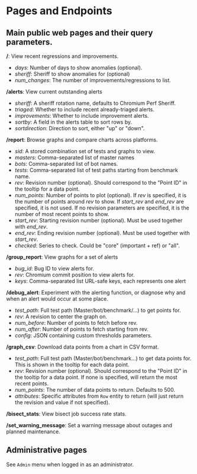 # Pages and Endpoints

## Main public web pages and their query parameters.

**/**: View recent regressions and improvements.
 - *days*: Number of days to show anomalies (optional).
 - *sheriff*: Sheriff to show anomalies for (optional)
 - *num\_changes*: The number of improvements/regressions to list.

**/alerts**: View current outstanding alerts
 - *sheriff*: A sheriff rotation name, defaults to Chromium Perf Sheriff.
 - *triaged*: Whether to include recent already-triaged alerts.
 - *improvements*: Whether to include improvement alerts.
 - *sortby*: A field in the alerts table to sort rows by.
 - *sortdirection*: Direction to sort, either "up" or "down".

**/report**: Browse graphs and compare charts across platforms.
 - *sid*: A stored combination set of tests and graphs to view.
 - *masters*: Comma-separated list of master names
 - *bots*: Comma-separated list of bot names.
 - *tests*: Comma-separated list of test paths starting from benchmark name.
 - *rev*: Revision number (optional). Should correspond to the "Point ID" in
   the tooltip for a data point.
 - *num\_points*: Number of points to plot (optional). If *rev* is specified,
   it is the number of points around *rev* to show. If *start\_rev* and
   *end\_rev* are specified, it is not used. If no revision parameters are
   specified, it is the number of most recent points to show.
 - *start\_rev*: Starting revision number (optional). Must be used together with
   *end\_rev*.
 - *end\_rev*: Ending revision number (optional). Must be used together with
   *start\_rev*.
 - *checked*: Series to check. Could be "core" (important + ref) or "all".

**/group\_report**: View graphs for a set of alerts
 - *bug\_id*: Bug ID to view alerts for.
 - *rev*: Chromium commit position to view alerts for.
 - *keys*: Comma-separated list URL-safe keys, each represents one alert

**/debug\_alert**: Experiment with the alerting function, or diagnose why and when an alert would occur at some place.
 - *test\_path*: Full test path (Master/bot/benchmark/...) to get points for.
 - *rev*: A revision to center the graph on.
 - *num\_before*: Number of points to fetch before rev.
 - *num\_after*: Number of points to fetch starting from rev.
 - *config*: JSON containing custom thresholds parameters.

**/graph\_csv**: Download data points from a chart in CSV format.
- *test\_path*: Full test path (Master/bot/benchmark...) to get data points for.
  This is shown in the tooltip for each data point.
- *rev*: Revision number (optional). Should correspond to the "Point ID" in
  the tooltip for a data point. If none is specified, will return the most
  recent points.
- *num_points*: The number of data points to return. Defaults to 500.
- *attributes*: Specific attributes from `Row` entity to return (will just
  return the revision and value if not specified).

**/bisect\_stats**: View bisect job success rate stats.

**/set\_warning\_message**: Set a warning message about outages and planned maintenance.

## Administrative pages

See `Admin` menu when logged in as an administrator.
